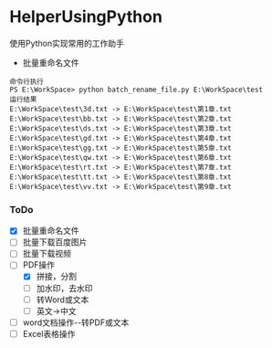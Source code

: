 # HelperUsingPython
使用Python实现常用的工作助手

- 批量重命名文件

```
命令行执行
PS E:\WorkSpace> python batch_rename_file.py E:\WorkSpace\test
运行结果
E:\WorkSpace\test\3d.txt -> E:\WorkSpace\test\第1章.txt
E:\WorkSpace\test\bb.txt -> E:\WorkSpace\test\第2章.txt
E:\WorkSpace\test\ds.txt -> E:\WorkSpace\test\第3章.txt
E:\WorkSpace\test\gd.txt -> E:\WorkSpace\test\第4章.txt
E:\WorkSpace\test\gg.txt -> E:\WorkSpace\test\第5章.txt
E:\WorkSpace\test\qw.txt -> E:\WorkSpace\test\第6章.txt
E:\WorkSpace\test\rt.txt -> E:\WorkSpace\test\第7章.txt
E:\WorkSpace\test\tt.txt -> E:\WorkSpace\test\第8章.txt
E:\WorkSpace\test\vv.txt -> E:\WorkSpace\test\第9章.txt
```

### ToDo
- [x] 批量重命名文件
- [ ] 批量下载百度图片 
- [ ] 批量下载视频
- [ ] PDF操作
    - [x] 拼接，分割
    - [ ] 加水印，去水印
    - [ ] 转Word或文本
    - [ ] 英文->中文
- [ ] word文档操作--转PDF或文本
- [ ] Excel表格操作